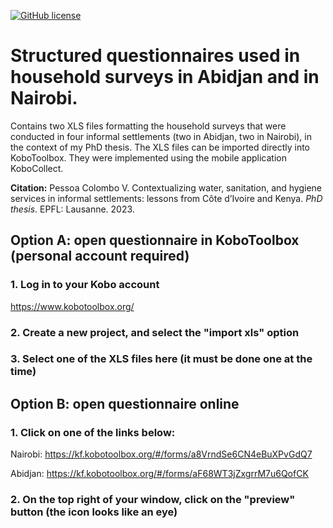 [![GitHub license](https://img.shields.io/github/license/ceat-epfl/sanitation-informal-settlements.svg)](https://github.com/ceat-epfl/sanitation-informal-settlements/blob/main/LICENSE)

# Structured questionnaires used in household surveys in Abidjan and in Nairobi.

Contains two XLS files formatting the household surveys that were conducted in four informal settlements (two in Abidjan, two in Nairobi), in the context of my PhD thesis. The XLS files can be imported directly into KoboToolbox. They were implemented using the mobile application KoboCollect.

**Citation:** Pessoa Colombo V. Contextualizing water, sanitation, and hygiene services in informal settlements: lessons from Côte d’Ivoire and Kenya. *PhD thesis*. EPFL: Lausanne. 2023.

##
## Option A: open questionnaire in KoboToolbox (personal account required)

### 1. Log in to your Kobo account

https://www.kobotoolbox.org/

### 2. Create a new project, and select the "import xls" option

### 3. Select one of the XLS files here (it must be done one at the time)

##
## Option B: open questionnaire online

### 1. Click on one of the links below:

Nairobi: https://kf.kobotoolbox.org/#/forms/a8VrndSe6CN4eBuXPvGdQ7

Abidjan: https://kf.kobotoolbox.org/#/forms/aF68WT3jZxgrrM7u6QofCK

### 2. On the top right of your window, click on the "preview" button (the icon looks like an eye)
